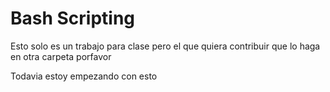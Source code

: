 <h1>Bash Scripting</h1>
<p>Esto solo es un trabajo para clase pero el que quiera contribuir que lo haga en otra carpeta porfavor</p>
<p>Todavia estoy empezando con esto</p>
